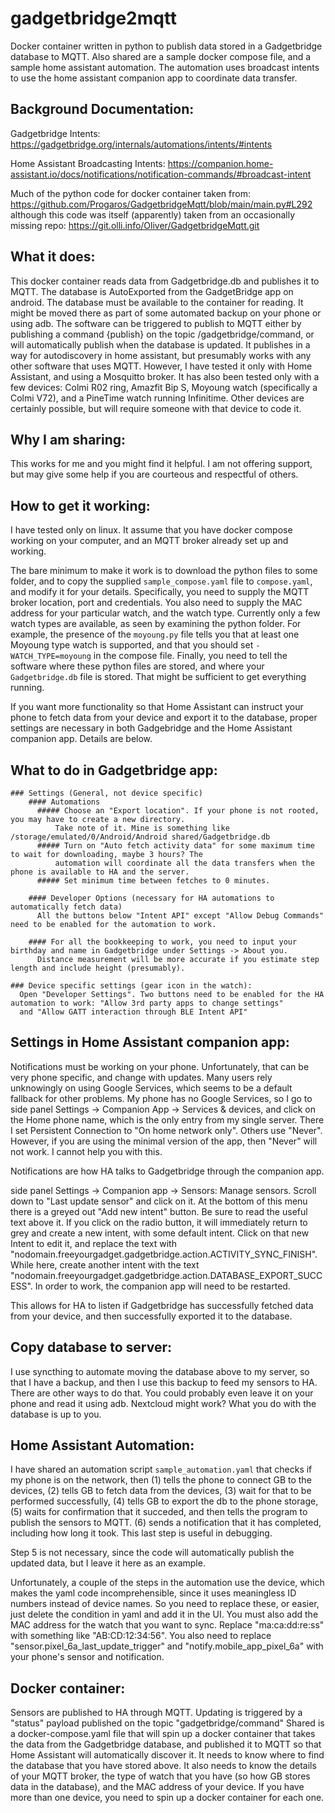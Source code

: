 # gadgetbridge2mqtt
Docker container written in python to publish data stored in a Gadgetbridge database to MQTT. Also shared are a sample docker compose file, and a sample home assistant automation.  The automation uses broadcast intents to use the home assistant companion app to coordinate data transfer.

## Background Documentation:

Gadgetbridge Intents: https://gadgetbridge.org/internals/automations/intents/#intents

Home Assistant Broadcasting Intents: https://companion.home-assistant.io/docs/notifications/notification-commands/#broadcast-intent

Much of the python code for docker container taken from: https://github.com/Progaros/GadgetbridgeMqtt/blob/main/main.py#L292
although this code was itself (apparently) taken from an occasionally missing repo: https://git.olli.info/Oliver/GadgetbridgeMqtt.git

## What it does:
This docker container reads data from Gadgetbridge.db and publishes it to MQTT. The database is AutoExported from the GadgetBridge app on
android. The database must be available to the container for reading. It might be moved there as part of some automated backup on your
phone or using adb. The software can be triggered to publish to MQTT either by publishing a command {publish} on the
topic /gadgetbridge/command, or will automatically publish when the database is updated. It publishes in a way for autodiscovery in home
assistant, but presumably works with any other software that uses MQTT. However, I have tested it only with Home Assistant, and using a
Mosquitto broker. It has also been tested only with a few devices: Colmi R02 ring, Amazfit Bip S, Moyoung watch (specifically a Colmi V72),
and a PineTime watch running Infinitime. Other devices are certainly possible, but will require someone with that device to code it.

## Why I am sharing:
This works for me and you might find it helpful. I am not offering support, but may give some help if you are courteous and respectful of
others.

## How to get it working:

I have tested only on linux. It assume that you have docker compose working on your computer, and an MQTT broker already
set up and working.

The bare minimum to make it work is to download the python files to some folder, and to copy the supplied `sample_compose.yaml` file
to `compose.yaml`, and modify it for your details. Specifically, you need to supply the MQTT broker location, port and credentials.
You also need to supply the MAC address for your particular watch, and the watch type. Currently only a few watch types are
available, as seen by examining the python folder. For example, the presence of the `moyoung.py` file tells you that at least
one Moyoung type watch is supported, and that you should set `- WATCH_TYPE=moyoung` in the compose file. Finally, you need to tell
the software where these python files are stored, and where your `Gadgetbridge.db` file is stored. That might be sufficient
to get everything running.

If you want more functionality so that Home Assistant can instruct your phone to fetch data from your device and export it to
the database, proper settings are necessary in both Gadgebridge and the Home Assistant companion app. Details are below.



## What to do in Gadgetbridge app:
    ### Settings (General, not device specific)
        #### Automations
          ##### Choose an "Export location". If your phone is not rooted, you may have to create a new directory.
              Take note of it. Mine is something like /storage/emulated/0/Android/Android shared/Gadgetbridge.db
          ##### Turn on "Auto fetch activity data" for some maximum time to wait for downloading, maybe 3 hours? The
              automation will coordinate all the data transfers when the phone is available to HA and the server.
          ##### Set minimum time between fetches to 0 minutes.

        #### Developer Options (necessary for HA automations to automatically fetch data)
          All the buttons below "Intent API" except "Allow Debug Commands" need to be enabled for the automation to work.

        #### For all the bookkeeping to work, you need to input your birthday and name in Gadgetbridge under Settings -> About you.
          Distance measurement will be more accurate if you estimate step length and include height (presumably).

    ### Device specific settings (gear icon in the watch):
      Open "Developer Settings". Two buttons need to be enabled for the HA automation to work: "Allow 3rd party apps to change settings"
      and "Allow GATT interaction through BLE Intent API"

## Settings in Home Assistant companion app:

   Notifications must be working on your phone. Unfortunately, that can be very phone specific, and change with updates. Many users rely unknowingly on using Google Services, which seems to be a default fallback for other problems. My phone has no Google Services, so I go to side panel Settings -> Companion App -> Services & devices, and click on the Home phone name, which is the only entry from my single server.  There I set Persistent Connection to "On home network only". Others use "Never". However, if you are using the minimal version of the app, then "Never" will not work. I cannot help you with this.

   Notifications are how HA talks to Gadgetbridge through the companion app.

   side panel Settings -> Companion app -> Sensors: Manage sensors. Scroll down to "Last update sensor" and click on it. At the bottom of this menu
      there is a greyed out "Add new intent" button. Be sure to read the useful text above it. If you click on the radio button, it will immediately
      return to grey and create a new intent, with some default intent. Click on that new Intent to edit it, and replace the text with
      "nodomain.freeyourgadget.gadgetbridge.action.ACTIVITY_SYNC_FINISH". While here, create another intent with the text
      "nodomain.freeyourgadget.gadgetbridge.action.DATABASE_EXPORT_SUCCESS". In order to work, the companion app will need to be restarted.

   This allows for HA to listen if Gadgetbridge has successfully fetched data from your device, and then successfully exported it to the database.

## Copy database to server:
  I use syncthing to automate moving the database above to my server, so that I have a backup, and then I use this backup to
  feed my sensors to HA. There are other ways to do that. You could probably even leave it on your phone and read it using adb. Nextcloud might work?
  What you do with the database is up to you.

## Home Assistant Automation:
  I have shared an automation script `sample_automation.yaml` that checks if my phone is on the network, then
  (1) tells the phone to connect GB to the devices,
  (2) tells GB to fetch data from the devices,
  (3) wait for that to be performed successfully,
  (4) tells GB to export the db to the phone storage,
  (5) waits for confirmation that it succeded, and then tells the program to publish the sensors to MQTT.
  (6) sends a notification that it has completed, including how long it took. This last step is
  useful in debugging.

  Step 5 is not necessary, since the code will automatically publish the updated data, but I leave it here as an example.

  Unfortunately, a couple of the steps in the automation use the device, which makes the yaml code incomprehensible, since it uses meaningless ID numbers
  instead of device names. So you need to replace these, or easier, just delete the condition in yaml and add it in the UI. You must also add the MAC
  address for the watch that you want to sync. Replace "ma:ca:dd:re:ss" with something like "AB:CD:12:34:56". You also need to replace
  "sensor.pixel_6a_last_update_trigger" and "notify.mobile_app_pixel_6a" with your phone's sensor and notification.


## Docker container:
  Sensors are published to HA through MQTT.  Updating is triggered by a "status" payload published on the topic "gadgetbridge/command"
  Shared is a docker-compose.yaml file that will spin up a
  docker container that takes the data from the Gadgetbridge database, and published it to MQTT so
  that Home Assistant will automatically discover it. It needs to know where to find the database
  that you have stored above. It also needs to know the details of your MQTT broker, the type of
  watch that you have (so how GB stores data in the database), and the MAC address of your device.
  If you have more than one device, you need to spin up a docker container for each one.


